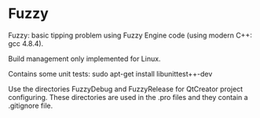 # Fuzzy
Fuzzy: basic tipping problem using Fuzzy Engine code (using modern C++: gcc 4.8.4).

Build management only implemented for Linux.

Contains some unit tests: sudo apt-get install libunittest++-dev

Use the directories FuzzyDebug and FuzzyRelease for QtCreator project configuring.
These directories are used in the .pro files and they contain a .gitignore file.
